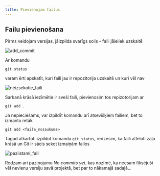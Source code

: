 ```yaml
---
title: Pievienojam failus
---
```

## Failu pievienošana

Pirms veidojam versijas, jāizpilda svarīgs solis - faili jāieliek uzskaitē

![add_commit](/git/add_commit.png)

Ar komandu

~~~git
git status
~~~

varam ērti apskatīt, kuri faili jau ir repozitorija uzskaitē un kuri vēl nav

![neizsekotie_faili](/git/untracked_files.png)

Sarkanā krāsā iezīmētie ir sveši faili, pievienosim tos repizotorijam ar

~~~git
git add .
~~~

Ja nepieciešams, var izpildīt komandu arī atsevišķiem failiem, bet to izmanto retāk

~~~git
git add <faila_nosaukums>
~~~

Tagad atkārtoti izpildot komandu `git status`, redzēsim, ka faili attēloti zaļā krāsā un Git ir sācis sekot izmaiņām failos

![paziistami_faili](/git/to_commit.png)

Redzam arī paziņojumu *No commits yet*, kas nozīmē, ka neesam fiksējuši vēl nevienu versiju savā projektā, bet par to nākamajā sadaļā...

